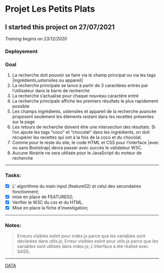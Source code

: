 # Projet Les Petits Plats
## I started this project on 27/07/2021
*Training begins on 23/12/2020*

### Deployement

### Goal

1. La recherche doit pouvoir se faire via le champ principal ou via les tags
   |ingrédients,ustensiles ou appareil|
2. La recherche principale se lance à partir de 3 caractères entrés par l’utilisateur dans la
   barre de recherche
3. La recherche s’actualise pour chaque nouveau caractère entré
4. La recherche principale affiche les premiers résultats le plus rapidement possible
5. Les champs ingrédients, ustensiles et appareil de la recherche avancée proposent
   seulement les éléments restant dans les recettes présentes sur la page
6. Les retours de recherche doivent être une intersection des résultats. Si l’on ajoute les
   tags “coco” et “chocolat” dans les ingrédients, on doit récupérer les recettes qui ont à la
   fois de la coco et du chocolat.
7. Comme pour le reste du site, le code HTML et CSS pour l’interface |avec ou sans
   Bootstrap| devra passer avec succès le validateur W3C.
8. Aucune librairie ne sera utilisée pour le JavaScript du moteur de recherche

---

### Tasks:

- [x] L' algorithme du main input (feature02) et celui des secondaires fonctionnent;
- [x] mise en place de FEATURE02;
- [x] Verifier le W3C du css et du HTML.
- [x] Mise en place la fiche d'investigation;

---

### Notes:

> Erreurs visibles eslint pour index.js parce que les variables sont déclarées dans utils.js;
> Erreur visibles eslint pour utils.js parce que les variables sont utilisés dans index.js;
> L'interface à été réalisé avec SASS;

---

[DATA](https://raw.githubusercontent.com/OpenClassrooms-Student-Center/P11-front-end-search-engine/master/recipes.js)
